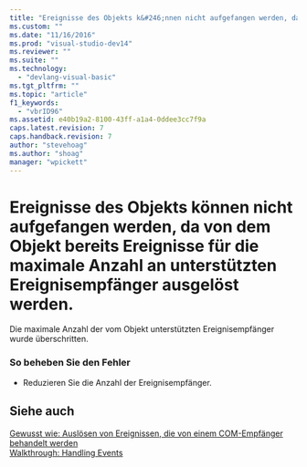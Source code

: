 ```yaml
---
title: "Ereignisse des Objekts k&#246;nnen nicht aufgefangen werden, da von dem Objekt bereits Ereignisse f&#252;r die maximale Anzahl an unterst&#252;tzten Ereignisempf&#228;nger ausgel&#246;st werden. | Microsoft Docs"
ms.custom: ""
ms.date: "11/16/2016"
ms.prod: "visual-studio-dev14"
ms.reviewer: ""
ms.suite: ""
ms.technology: 
  - "devlang-visual-basic"
ms.tgt_pltfrm: ""
ms.topic: "article"
f1_keywords: 
  - "vbrID96"
ms.assetid: e40b19a2-8100-43ff-a1a4-0ddee3cc7f9a
caps.latest.revision: 7
caps.handback.revision: 7
author: "stevehoag"
ms.author: "shoag"
manager: "wpickett"
---
```

# Ereignisse des Objekts k&#246;nnen nicht aufgefangen werden, da von dem Objekt bereits Ereignisse f&#252;r die maximale Anzahl an unterst&#252;tzten Ereignisempf&#228;nger ausgel&#246;st werden.
Die maximale Anzahl der vom Objekt unterstützten Ereignisempfänger wurde überschritten.  
  
### So beheben Sie den Fehler  
  
-   Reduzieren Sie die Anzahl der Ereignisempfänger.  
  
## Siehe auch  
 [Gewusst wie: Auslösen von Ereignissen, die von einem COM\-Empfänger behandelt werden](http://msdn.microsoft.com/de-de/7c9944b2-e951-4c3e-a0a1-59b2ae37d7fd)   
 [Walkthrough: Handling Events](../../visual-basic/programming-guide/language-features/events/walkthrough-handling-events.md)